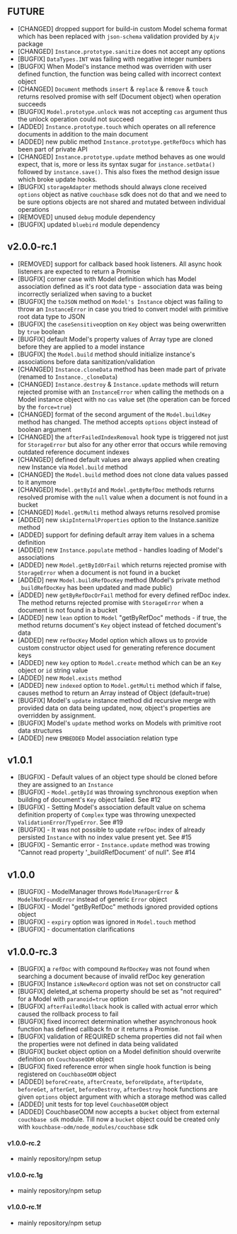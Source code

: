 ## FUTURE

* [CHANGED] dropped support for build-in custom Model schema format which has been replaced with `json-schema` validation provided by `Ajv` package
* [CHANGED] `Instance.prototype.sanitize` does not accept any options
* [BUGFIX] `DataTypes.INT` was failing with negative integer numbers
* [BUGFIX] When Model's instance method was overriden with user defined function, the function was being called with incorrect context object
* [CHANGED] `Document` methods `insert` & `replace` & `remove` & `touch` returns resolved promise with self (Document object) when operation succeeds
* [BUGFIX] `Model.prototype.unlock` was not accepting `cas` argument thus the unlock operation could not succeed
* [ADDED] `Instance.prototype.touch` which operates on all reference documents in addition to the main document
* [ADDED] new public method `Instance.prototype.getRefDocs` which has been part of private API
* [CHANGED] `Instance.prototype.update` method behaves as one would expect, that is, more or less its syntax sugar for `instance.setData()` followed by `instance.save()`. This also fixes the method design issue which broke update hooks.
* [BUGFIX] `storageAdapter` methods should always clone received `options` object as native `couchbase` sdk does not do that and we need to be sure options objects are not shared and mutated between individual operations
* [REMOVED] unused `debug` module dependency
* [BUGFIX] updated `bluebird` module dependency

## v2.0.0-rc.1

* [REMOVED] support for callback based hook listeners. All async hook listeners are expected to return a Promise
* [BUGFIX] corner case with Model definition which has Model association defined as it's root data type - association data was being incorrectly serialized when saving to a bucket
* [BUGFIX] the `toJSON` method on `Model's Instance` object was failing to throw an `InstanceError` in case you tried to convert model with primitive root data type to JSON
* [BUGFIX] the `caseSensitive`option on `Key` object was being owerwritten by `true` boolean
* [BUGFIX] default Model's property values of Array type are cloned before they are applied to a model instance
* [BUGFIX] the `Model.build` method should initialize instance's associations before data sanitization/validation
* [CHANGED] `Instance.cloneData` method has been made part of private (renamed to `Instance._cloneData`)
* [CHANGED] `Instance.destroy` & `Instance.update` methods will return rejected promise with an `InstanceError` when calling the methods on a Model instance object with no `cas` value set (the operation can be forced by the `force=true`)
* [CHANGED] format of the second argument of the `Model.buildKey` method has changed. The method accepts `options` object instead of boolean argument
* [CHANGED] the `afterFailedIndexRemoval` hook type is triggered not just for `StorageError` but also for any other error that occurs while removing outdated reference document indexes
* [CHANGED] defined default values are always applied when creating new Instance via `Model.build` method
* [CHANGED] the `Model.build` method does not clone data values passed to it anymore
* [CHANGED] `Model.getById` and `Model.getByRefDoc` methods returns resolved promise with the `null` value when a document is not found in a bucket
* [CHANGED] `Model.getMulti` method always returns resolved promise
* [ADDED] new `skipInternalProperties` option to the Instance.sanitize method
* [ADDED] support for defining default array item values in a schema definition
* [ADDED] new `Instance.populate` method - handles loading of Model's associations
* [ADDED] new `Model.getByIdOrFail` which returns rejected promise with `StorageError` when a document is not found in a bucket
* [ADDED] new `Model.buildRefDocKey` method (Model's private method `_buildRefDocKey` has been updated and made public)
* [ADDED] new `getByRefDocOrFail` method for every defined refDoc index. The method returns rejected promise with `StorageError` when a document is not found in a bucket
* [ADDED] new `lean` option to `Model` "getByRefDoc" methods - if true, the method returns document's `Key` object instead of fetched document's data
* [ADDED] new `refDocKey` Model option which allows us to provide custom constructor object used for generating reference document keys
* [ADDED] new `key` option  to `Model.create` method which can be an `Key` object or `id` string value
* [ADDED] new `Model.exists` method
* [ADDED] new `indexed` option to `Model.getMulti` method which if false, causes method to return an Array instead of Object (default=true)
* [BUGFIX] Model's `update` instance method did recursive merge with provided data on data being updated, now,  object's properties are overridden by assignment.
* [BUGFIX] Model's `update` method works on Models with primitive root data structures
* [ADDED] new `EMBEDDED` Model association relation type

## v1.0.1

* [BUGFIX] - Default values of an object type should be cloned before they are assigned to an `Instance`
* [BUGFIX] - `Model.getById` was throwing synchronous exeption when building of document's `Key` object failed. See #12
* [BUGFIX] - Setting Model's association default value on schema definition property of `Complex` type was throwing unexpected `ValidationError`/`TypeError`. See #19
* [BUGFIX] - It was not possible to update `refDoc` index of already persisted `Instance` with no index value present yet. See #15
* [BUGFIX] - Semantic error - `Instance.update` method was trowing "Cannot read property '_buildRefDocument' of null". See #14

## v1.0.0

* [BUGFIX] - ModelManager throws `ModelManagerError` & `ModelNotFoundError` instead of generic `Error` object
* [BUGFIX] - Model "getByRefDoc" methods ignored provided options object
* [BUGFIX] - `expiry` option was ignored in `Model.touch` method
* [BUGFIX] - documentation clarifications

## v1.0.0-rc.3

* [BUGFIX] a `refDoc` with compound `RefDocKey` was not found when searching a document because of invalid refDoc key generation
* [BUGFIX] Instance `isNewRecord` option was not set on constructor call  
* [BUGFIX] deleted_at schema property should be set as "not required" for a Model with `paranoid=true` option  
* [BUGFIX] `afterFailedRollback` hook is called with actual error which caused the rollback process to fail  
* [BUGFIX] fixed incorrect determination whether asynchronous hook function has defined callback fn or it returns a Promise.  
* [BUGFIX] validation of REQUIRED schema properties did not fail when the properties were not defined in data being validated  
* [BUGFIX] bucket object option on a Model definition should overwrite definition on `CouchbaseODM` object  
* [BUGFIX] fixed reference error when single hook function is being registered on `CouchbaseODM` object  
* [ADDED] `beforeCreate`, `afterCreate`, `beforeUpdate`, `afterUpdate`, `beforeGet`, `afterGet`, `beforeDestroy`, `afterDestroy` hook functions are given `options` object argument with which a storage method was called  
* [ADDED] unit tests for top level `CouchbaseODM` object  
* [ADDED] CouchbaseODM now accepts a `bucket` object from external `couchbase sdk` module. Till now a `bucket` object could be created only with `kouchbase-odm/node_modules/couchbase` sdk  

#### v1.0.0-rc.2  

* mainly repository/npm setup

#### v1.0.0-rc.1g  

* mainly repository/npm setup

#### v1.0.0-rc.1f  

* mainly repository/npm setup

